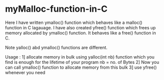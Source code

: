 # myMalloc-function-in-C
Here I have written ymalloc() function which behaves like a malloc() function in C lagauage.
I have also created yfree() function which frees up memory allocated by ymalloc() function. 
It behaves like a free() function in C.  

Note yalloc() abd ymalloc() functions are different.

Usage : 
1] allocate memory in bulk using yalloc(int nb) function which you find is enough for the lifetime of your program
      nb = no. of Bytes
2] Now you can call ymalloc() function to allocate memory from this bulk
3] use yfree() whenever you need
